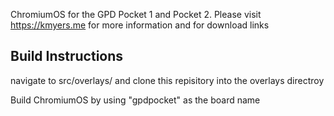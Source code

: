 ChromiumOS for the GPD Pocket 1 and Pocket 2. Please visit https://kmyers.me for more information and for download links

## Build Instructions ##

navigate to src/overlays/ and clone this repisitory into the overlays directroy

Build ChromiumOS by using "gpdpocket" as the board name


